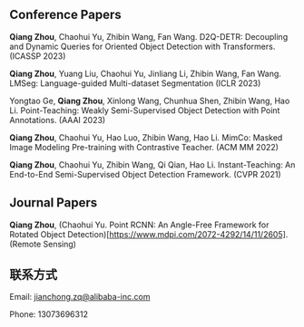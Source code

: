 ## Conference Papers


**Qiang Zhou**, Chaohui Yu, Zhibin Wang, Fan Wang. D2Q-DETR: Decoupling and Dynamic Queries for Oriented Object Detection with Transformers. (ICASSP 2023)

**Qiang Zhou**, Yuang Liu, Chaohui Yu, Jinliang Li, Zhibin Wang, Fan Wang. LMSeg: Language-guided Multi-dataset Segmentation (ICLR 2023)

Yongtao Ge, **Qiang Zhou**, Xinlong Wang, Chunhua Shen, Zhibin Wang, Hao Li. Point-Teaching: Weakly Semi-Supervised Object Detection with Point Annotations. (AAAI 2023)

**Qiang Zhou**, Chaohui Yu, Hao Luo, Zhibin Wang, Hao Li. MimCo: Masked Image Modeling Pre-training with Contrastive Teacher. (ACM MM 2022)

**Qiang Zhou**, Chaohui Yu, Zhibin Wang, Qi Qian, Hao Li. Instant-Teaching: An End-to-End Semi-Supervised Object Detection Framework. (CVPR 2021)


## Journal Papers

**Qiang Zhou**, (Chaohui Yu. Point RCNN: An Angle-Free Framework for Rotated Object Detection)[https://www.mdpi.com/2072-4292/14/11/2605]. (Remote Sensing)


## 联系方式

Email: jianchong.zq@alibaba-inc.com

Phone: 13073696312
